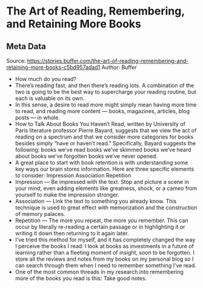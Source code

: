 # The Art of Reading, Remembering, and Retaining More Books

## Meta Data

Source:  https://stories.buffer.com/the-art-of-reading-remembering-and-retaining-more-books-c5bd957adad1 
Author: Buffer

- How much do you read?
- There’s reading fast, and then there’s reading lots. A combination of the two is going to be the best way to supercharge your reading routine, but each is valuable on its own.
- In this sense, a desire to read more might simply mean having more time to read, and reading more content — books, magazines, articles, blog posts — in whole.
- How to Talk About Books You Haven’t Read, written by University of Paris literature professor Pierre Bayard, suggests that we view the act of reading on a spectrum and that we consider more categories for books besides simply “have or haven’t read.” Specifically, Bayard suggests the following:
  books we’ve read
  books we’ve skimmed
  books we’ve heard about
  books we’ve forgotten
  books we’ve never opened.
- A great place to start with book retention is with understanding some key ways our brain stores information. Here are three specific elements to consider:
  Impression
  Association
  Repetition
- Impression — Be impressed with the text. Stop and picture a scene in your mind, even adding elements like greatness, shock, or a cameo from yourself to make the impression stronger.
- Association — Link the text to something you already know. This technique is used to great effect with memorization and the construction of memory palaces.
- Repetition — The more you repeat, the more you remember. This can occur by literally re-reading a certain passage or in highlighting it or writing it down then returning to it again later.
- I’ve tried this method for myself, and it has completely changed the way I perceive the books I read. I look at books as investments in a future of learning rather than a fleeting moment of insight, soon to be forgotten. I store all the reviews and notes from my books on my personal blog so I can search through them when I need to remember something I’ve read.
- One of the most common threads in my research into remembering more of the books you read is this: Take good notes.
